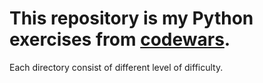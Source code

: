 # This repository is my Python exercises from [codewars](https://www.codewars.com/dashboard).
Each directory consist of different level of difficulty.
